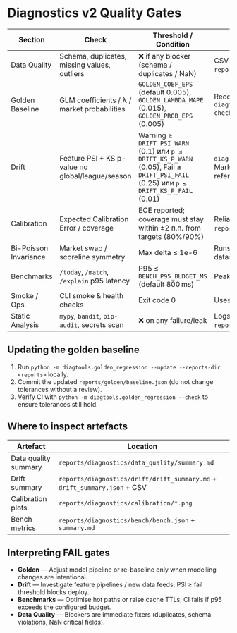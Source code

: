 <!--
@file: docs/quality_gates.md
@description: Overview of Diagnostics v2 quality gates and thresholds for CI enforcement.
@created: 2025-10-07
-->

# Diagnostics v2 Quality Gates

| Section | Check | Threshold / Condition | Notes |
| --- | --- | --- | --- |
| Data Quality | Schema, duplicates, missing values, outliers | ❌ if any blocker (schema / duplicates / NaN) | CSV artefacts under `reports/diagnostics/data_quality/`. |
| Golden Baseline | GLM coefficients / λ / market probabilities | `GOLDEN_COEF_EPS` (default 0.005), `GOLDEN_LAMBDA_MAPE` (0.015), `GOLDEN_PROB_EPS` (0.005) | Recomputed via `python -m diagtools.golden_regression --check`. |
| Drift | Feature PSI + KS p-value по global/league/season | Warning ≥ `DRIFT_PSI_WARN` (0.1) или `p ≤ DRIFT_KS_P_WARN` (0.05), Fail ≥ `DRIFT_PSI_FAIL` (0.25) или `p ≤ DRIFT_KS_P_FAIL` (0.01) | `diag-drift` сохраняет Markdown/JSON/CSV, plots и reference parquet. |
| Calibration | Expected Calibration Error / coverage | ECE reported; coverage must stay within ±2 п.п. from targets (80%/90%) | Reliability PNGs stored in `reports/diagnostics/calibration/`. |
| Bi-Poisson Invariance | Market swap / scoreline symmetry | Max delta ≤ 1e-6 | Runs on mean λ from synthetic dataset. |
| Benchmarks | `/today`, `/match`, `/explain` p95 latency | P95 ≤ `BENCH_P95_BUDGET_MS` (default 800 ms) | Peak memory reported per case. |
| Smoke / Ops | CLI smoke & health checks | Exit code 0 | Uses stub mode (no external IO). |
| Static Analysis | `mypy`, `bandit`, `pip-audit`, secrets scan | ❌ on any failure/leak | Logs stored under `reports/diagnostics/static/`. |

## Updating the golden baseline

1. Run `python -m diagtools.golden_regression --update --reports-dir <reports>` locally.
2. Commit the updated `reports/golden/baseline.json` (do not change tolerances without a review).
3. Verify CI with `python -m diagtools.golden_regression --check` to ensure tolerances still hold.

## Where to inspect artefacts

| Artefact | Location |
| --- | --- |
| Data quality summary | `reports/diagnostics/data_quality/summary.md` |
| Drift summary | `reports/diagnostics/drift/drift_summary.md` + `drift_summary.json` + CSV |
| Calibration plots | `reports/diagnostics/calibration/*.png` |
| Bench metrics | `reports/diagnostics/bench/bench.json` + `summary.md` |

## Interpreting FAIL gates

- **Golden** — Adjust model pipeline or re-baseline only when modelling changes are intentional.
- **Drift** — Investigate feature pipelines / new data feeds; PSI ≥ fail threshold blocks deploy.
- **Benchmarks** — Optimise hot paths or raise cache TTLs; CI fails if p95 exceeds the configured budget.
- **Data Quality** — Blockers are immediate fixers (duplicates, schema violations, NaN critical fields).
